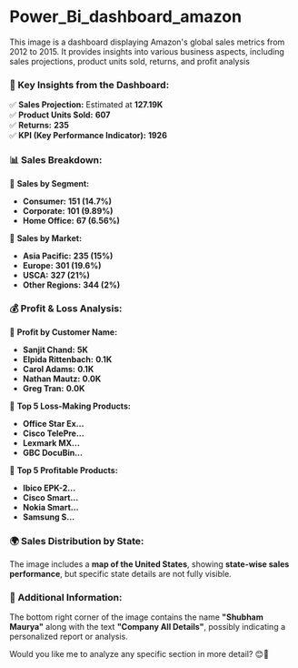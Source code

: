 # Power_Bi_dashboard_amazon
This image is a dashboard displaying Amazon's global sales metrics from 2012 to 2015. It provides insights into various business aspects, including sales projections, product units sold, returns, and profit analysis


### **🔹 Key Insights from the Dashboard:**  
✅ **Sales Projection:** Estimated at **127.19K**  
✅ **Product Units Sold:** **607**  
✅ **Returns:** **235**  
✅ **KPI (Key Performance Indicator):** **1926**  

### **📊 Sales Breakdown:**  
🔹 **Sales by Segment:**  
   - **Consumer:** **151 (14.7%)**  
   - **Corporate:** **101 (9.89%)**  
   - **Home Office:** **67 (6.56%)**  

🔹 **Sales by Market:**  
   - **Asia Pacific:** **235 (15%)**  
   - **Europe:** **301 (19.6%)**  
   - **USCA:** **327 (21%)**  
   - **Other Regions:** **344 (2%)**  

### **💰 Profit & Loss Analysis:**  
🔹 **Profit by Customer Name:**  
   - **Sanjit Chand:** **5K**  
   - **Elpida Rittenbach:** **0.1K**  
   - **Carol Adams:** **0.1K**  
   - **Nathan Mautz:** **0.0K**  
   - **Greg Tran:** **0.0K**  

🔹 **Top 5 Loss-Making Products:**  
   - **Office Star Ex...**  
   - **Cisco TelePre...**  
   - **Lexmark MX...**  
   - **GBC DocuBin...**  

🔹 **Top 5 Profitable Products:**  
   - **Ibico EPK-2...**  
   - **Cisco Smart...**  
   - **Nokia Smart...**  
   - **Samsung S...**  

### **🌍 Sales Distribution by State:**  
The image includes a **map of the United States**, showing **state-wise sales performance**, but specific state details are not fully visible.  

### **📌 Additional Information:**  
The bottom right corner of the image contains the name **"Shubham Maurya"** along with the text **"Company All Details"**, possibly indicating a personalized report or analysis.  

Would you like me to analyze any specific section in more detail? 😊🚀
